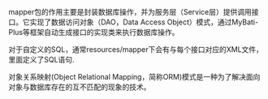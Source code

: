 mapper包的作用主要是封装数据库操作，并为服务层（Service层）提供调用接口。它实现了数据访问对象（DAO，Data Access Object）模式，通过MyBati-Plus等框架自动生成接口的实现类来执行数据库操作。

对于自定义的SQL，通常resources/mapper下会有与每个接口对应的XML文件，里面定义了SQL语句.


对象关系映射(Object Relational Mapping，简称ORM)模式是一种为了解决面向对象与数据库存在的互不匹配的现象的技术。